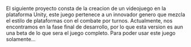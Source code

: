 El siguiente proyecto consta de la creacion de un videojuego en la plataforma Unity, este juego pertenece a un innovador genero que mezcla el estilo de plataformas con el combate por turnos. Actualmente, nos encontramos en la fase final de desarrollo, por lo que esta version es aun una beta de lo que sera el juego completo. Para poder usar este juego solamente... 


